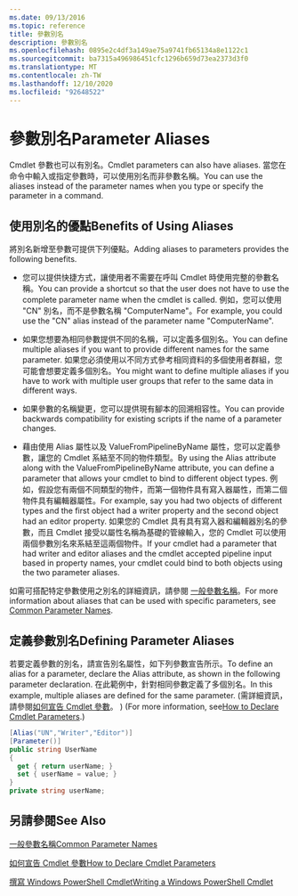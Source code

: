 ```yaml
---
ms.date: 09/13/2016
ms.topic: reference
title: 參數別名
description: 參數別名
ms.openlocfilehash: 0895e2c4df3a149ae75a9741fb65134a8e1122c1
ms.sourcegitcommit: ba7315a496986451cfc1296b659d73ea2373d3f0
ms.translationtype: MT
ms.contentlocale: zh-TW
ms.lasthandoff: 12/10/2020
ms.locfileid: "92648522"
---
```

# <a name="parameter-aliases"></a><span data-ttu-id="bf0ff-103">參數別名</span><span class="sxs-lookup"><span data-stu-id="bf0ff-103">Parameter Aliases</span></span>

<span data-ttu-id="bf0ff-104">Cmdlet 參數也可以有別名。</span><span class="sxs-lookup"><span data-stu-id="bf0ff-104">Cmdlet parameters can also have aliases.</span></span> <span data-ttu-id="bf0ff-105">當您在命令中輸入或指定參數時，可以使用別名而非參數名稱。</span><span class="sxs-lookup"><span data-stu-id="bf0ff-105">You can use the aliases instead of the parameter names when you type or specify the parameter in a command.</span></span>

## <a name="benefits-of-using-aliases"></a><span data-ttu-id="bf0ff-106">使用別名的優點</span><span class="sxs-lookup"><span data-stu-id="bf0ff-106">Benefits of Using Aliases</span></span>

<span data-ttu-id="bf0ff-107">將別名新增至參數可提供下列優點。</span><span class="sxs-lookup"><span data-stu-id="bf0ff-107">Adding aliases to parameters provides the following benefits.</span></span>

- <span data-ttu-id="bf0ff-108">您可以提供快捷方式，讓使用者不需要在呼叫 Cmdlet 時使用完整的參數名稱。</span><span class="sxs-lookup"><span data-stu-id="bf0ff-108">You can provide a shortcut so that the user does not have to use the complete parameter name when the cmdlet is called.</span></span> <span data-ttu-id="bf0ff-109">例如，您可以使用 "CN" 別名，而不是參數名稱 "ComputerName"。</span><span class="sxs-lookup"><span data-stu-id="bf0ff-109">For example, you could use the "CN" alias instead of the parameter name "ComputerName".</span></span>

- <span data-ttu-id="bf0ff-110">如果您想要為相同參數提供不同的名稱，可以定義多個別名。</span><span class="sxs-lookup"><span data-stu-id="bf0ff-110">You can define multiple aliases if you want to provide different names for the same parameter.</span></span> <span data-ttu-id="bf0ff-111">如果您必須使用以不同方式參考相同資料的多個使用者群組，您可能會想要定義多個別名。</span><span class="sxs-lookup"><span data-stu-id="bf0ff-111">You might want to define multiple aliases if you have to work with multiple user groups that refer to the same data in different ways.</span></span>

- <span data-ttu-id="bf0ff-112">如果參數的名稱變更，您可以提供現有腳本的回溯相容性。</span><span class="sxs-lookup"><span data-stu-id="bf0ff-112">You can provide backwards compatibility for existing scripts if the name of a parameter changes.</span></span>

- <span data-ttu-id="bf0ff-113">藉由使用 Alias 屬性以及 ValueFromPipelineByName 屬性，您可以定義參數，讓您的 Cmdlet 系結至不同的物件類型。</span><span class="sxs-lookup"><span data-stu-id="bf0ff-113">By using the Alias attribute along with the ValueFromPipelineByName attribute, you can define a parameter that allows your cmdlet to bind to different object types.</span></span> <span data-ttu-id="bf0ff-114">例如，假設您有兩個不同類型的物件，而第一個物件具有寫入器屬性，而第二個物件具有編輯器屬性。</span><span class="sxs-lookup"><span data-stu-id="bf0ff-114">For example, say you had two objects of different types and the first object had a writer property and the second object had an editor property.</span></span> <span data-ttu-id="bf0ff-115">如果您的 Cmdlet 具有具有寫入器和編輯器別名的參數，而且 Cmdlet 接受以屬性名稱為基礎的管線輸入，您的 Cmdlet 可以使用兩個參數別名來系結至這兩個物件。</span><span class="sxs-lookup"><span data-stu-id="bf0ff-115">If your cmdlet had a parameter that had writer and editor aliases and the cmdlet accepted pipeline input based in property names, your cmdlet could bind to both objects using the two parameter aliases.</span></span>

<span data-ttu-id="bf0ff-116">如需可搭配特定參數使用之別名的詳細資訊，請參閱 [一般參數名稱](./common-parameter-names.md)。</span><span class="sxs-lookup"><span data-stu-id="bf0ff-116">For more information about aliases that can be used with specific parameters, see [Common Parameter Names](./common-parameter-names.md).</span></span>

## <a name="defining-parameter-aliases"></a><span data-ttu-id="bf0ff-117">定義參數別名</span><span class="sxs-lookup"><span data-stu-id="bf0ff-117">Defining Parameter Aliases</span></span>

<span data-ttu-id="bf0ff-118">若要定義參數的別名，請宣告別名屬性，如下列參數宣告所示。</span><span class="sxs-lookup"><span data-stu-id="bf0ff-118">To define an alias for a parameter, declare the Alias attribute, as shown in the following parameter declaration.</span></span> <span data-ttu-id="bf0ff-119">在此範例中，針對相同參數定義了多個別名。</span><span class="sxs-lookup"><span data-stu-id="bf0ff-119">In this example, multiple aliases are defined for the same parameter.</span></span> <span data-ttu-id="bf0ff-120"> (需詳細資訊，請參閱[如何宣告 Cmdlet 參數](./how-to-declare-cmdlet-parameters.md)。 ) </span><span class="sxs-lookup"><span data-stu-id="bf0ff-120">(For more information, see[How to Declare Cmdlet Parameters](./how-to-declare-cmdlet-parameters.md).)</span></span>

```csharp
[Alias("UN","Writer","Editor")]
[Parameter()]
public string UserName
{
  get { return userName; }
  set { userName = value; }
}
private string userName;
```

## <a name="see-also"></a><span data-ttu-id="bf0ff-121">另請參閱</span><span class="sxs-lookup"><span data-stu-id="bf0ff-121">See Also</span></span>

[<span data-ttu-id="bf0ff-122">一般參數名稱</span><span class="sxs-lookup"><span data-stu-id="bf0ff-122">Common Parameter Names</span></span>](./common-parameter-names.md)

[<span data-ttu-id="bf0ff-123">如何宣告 Cmdlet 參數</span><span class="sxs-lookup"><span data-stu-id="bf0ff-123">How to Declare Cmdlet Parameters</span></span>](./how-to-declare-cmdlet-parameters.md)

[<span data-ttu-id="bf0ff-124">撰寫 Windows PowerShell Cmdlet</span><span class="sxs-lookup"><span data-stu-id="bf0ff-124">Writing a Windows PowerShell Cmdlet</span></span>](./writing-a-windows-powershell-cmdlet.md)
